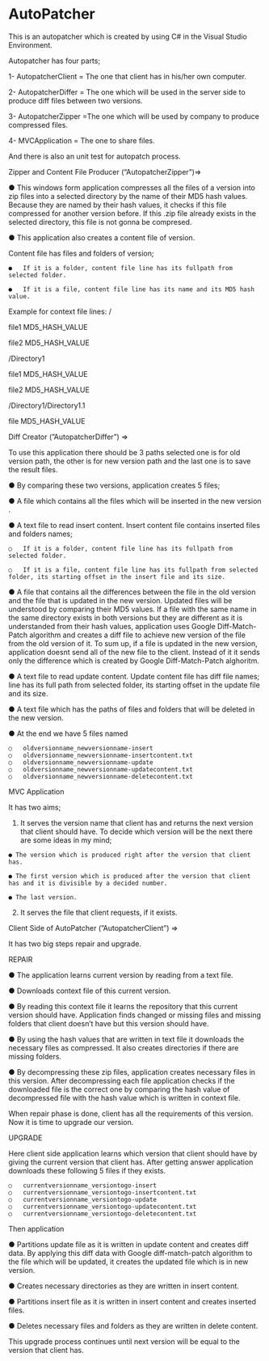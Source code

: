 # AutoPatcher
 
This is an autopatcher which is created by using C# in the Visual Studio Environment.  

Autopatcher has four parts;                	

1- AutopatcherClient =   The one that client has in his/her own computer.

2- AutopatcherDiffer = The one which will be used in the server side to produce diff files between two versions.

3- AutopatcherZipper =The one which will be used by company to produce compressed files.

4- MVCApplication = The one to share files.

  And there is also an unit test for autopatch process.
 
Zipper and Content File Producer (“AutopatcherZipper”)=>
 
  ● 	This windows form application compresses all the files of a version into zip files into a selected directory by the name of their MD5 hash values. Because they are named by their hash values, it checks if this file compressed for another version before. If this .zip file already exists in the selected directory, this file is not gonna be compresed.
 
  ● 	This application also creates a content file of version.
  
  Content file has files and folders of version;
 
  	● 	If it is a folder, content file line has its fullpath from selected folder.
  	
  	● 	If it is a file, content file line has its name and its MD5 hash value.
 
  Example for context file lines: 
  /
  
  file1    	MD5_HASH_VALUE
  
  file2   		MD5_HASH_VALUE
  
  /Directory1
  
  file1    	MD5_HASH_VALUE
  
  file2     	MD5_HASH_VALUE
  
  /Directory1/Directory1.1
  
  file     		MD5_HASH_VALUE

 
Diff Creator (”AutopatcherDiffer”) =>
 
  To use this application there should be 3 paths selected one is for old version path, the other is for new version path and the last one is to save the result files.
 


  ● 	By comparing these two versions, application creates 5 files;
 
  ● 	A file which contains all the files which will be inserted in the new version .

  ● 	A text file to read insert content. Insert content file contains inserted files and folders names; 
  
    ○   If it is a folder, content file line has its fullpath from selected folder. 
    
    ○   If it is a file, content file line has its fullpath from selected folder, its starting offset in the insert file and its size. 
    
  ● 	A file that contains all the differences between the file in the old version and the file that is updated in the new version. Updated files will be understood by comparing their MD5 values. If a file with the same name in the same directory exists in both versions but they are different as it is understanded from their hash values, application uses Google Diff-Match-Patch algorithm and creates a diff file to achieve new version of the file from the old version of it. To sum up, if a file is updated in the new version, application doesnt send all of the new file to the client. Instead of it it sends only the difference which is created by Google Diff-Match-Patch alghoritm. 
  
  ● 	A text file to read update content. Update content file has diff file names; line has its full path from selected folder, its starting offset in the update file and its size. 
  
  ● 	A text file which has the paths of files and folders that will be deleted in the new version. 
   
  ● 	At the end we have 5 files named
  
    ○   oldversionname_newversionname-insert
    ○   oldversionname_newversionname-insertcontent.txt
    ○   oldversionname_newversionname-update
    ○   oldversionname_newversionname-updatecontent.txt
    ○   oldversionname_newversionname-deletecontent.txt 

MVC Application
 
  It has two aims;

  1.   It serves the version name that client has and returns the next version that client should have. To decide which version will be the next there are some ideas in my mind; 
  
    ● The version which is produced right after the version that client has. 

    ● The first version which is produced after the version that client has and it is divisible by a decided number. 
    
    ● The last version. 

  2.   It serves the file that client requests, if it exists. 

Client Side of AutoPatcher (”AutopatcherClient”) =>
 
It has two big steps repair and upgrade.
 
REPAIR
 
  ● 	The application learns current version by reading from a text file. 
  
  ● 	Downloads context file of this current version. 
  
  ● 	By reading this context file it learns the repository that this current version should have. Application finds changed or missing files and missing folders that client doesn’t have but this version should have. 
  
  ● 	By using the hash values that are written in text file it downloads the necessary files as compressed. It also creates directories if there are missing folders. 
  
  ● 	By decompressing these zip files, application creates necessary files in this version. After decompressing each file application checks if the downloaded file is the correct one by comparing the hash value of decompressed file with the hash value which is written in context file.
   
  When repair phase is done, client has all the requirements of this version. Now it is time to upgrade our version.
   
UPGRADE
 
  Here client side application learns which version that client should have by giving the current version that client has. After getting answer application downloads these following 5 files if they exists.
   
    ○   currentversionname_versiontogo-insert
    ○   currentversionname_versiontogo-insertcontent.txt
    ○   currentversionname_versiontogo-update
    ○   currentversionname_versiontogo-updatecontent.txt
    ○   currentversionname_versiontogo-deletecontent.txt
     
  Then application
   
  ● 	Partitions update file as it is written in update content and creates diff data. By applying this diff data with Google diff-match-patch algorithm to the file which will be updated, it creates the updated file which is in new version. 
  
  ● 	Creates necessary directories as they are written in insert content. 
  
  ● 	Partitions insert file as it is written in insert content and creates inserted files. 
  
  ● 	Deletes necessary files and folders as they are written in delete content.
   
  This upgrade process continues until next version will be equal to the version that client has.
   


	

	

